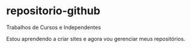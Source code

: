 # repositorio-github
 Trabalhos de Cursos e Independentes

Estou aprendendo a criar sites e agora vou gerenciar meus repositórios.